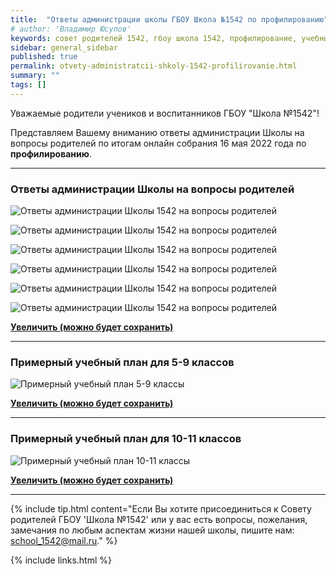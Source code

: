 ```yaml
---
title:  "Ответы администрации школы ГБОУ Школа №1542 по профилированию"
# author: 'Владимир Юсупов'
keywords: совет родителей 1542, гбоу школа 1542, профилирование, учебный план 2022-2023
sidebar: general_sidebar
published: true
permalink: otvety-administratcii-shkoly-1542-profilirovanie.html
summary: ""
tags: []
---
```


Уважаемые родители учеников и воспитанников ГБОУ "Школа №1542"!

Представляем Вашему вниманию ответы администрации Школы на вопросы родителей по итогам онлайн собрания 16 мая 2022 года по **профилированию**.

***

### Ответы администрации Школы на вопросы родителей

<p><img src="{{ "images/otvety-administratcii-shkoly-1542_01.png" }}" alt="Ответы администрации Школы 1542 на вопросы родителей"/></p>
<p><img src="{{ "images/otvety-administratcii-shkoly-1542_02.png" }}" alt="Ответы администрации Школы 1542 на вопросы родителей"/></p>
<p><img src="{{ "images/otvety-administratcii-shkoly-1542_03.png" }}" alt="Ответы администрации Школы 1542 на вопросы родителей"/></p>
<p><img src="{{ "images/otvety-administratcii-shkoly-1542_04.png" }}" alt="Ответы администрации Школы 1542 на вопросы родителей"/></p>
<p><img src="{{ "images/otvety-administratcii-shkoly-1542_05.png" }}" alt="Ответы администрации Школы 1542 на вопросы родителей"/></p>
<p><img src="{{ "images/otvety-administratcii-shkoly-1542_06.png" }}" alt="Ответы администрации Школы 1542 на вопросы родителей"/></p>

[**Увеличить (можно будет сохранить)**](https://rodsovet1542.ru/images/otvety_administratcii_1542_profilirovanie_.pdf)

***

### Примерный учебный план для 5-9 классов 

<p><img src="{{ "images/primernyj-uchebnyj-plan-5-9.png" }}" alt="Примерный учебный план 5-9 классы"/></p>

[**Увеличить (можно будет сохранить)**](https://rodsovet1542.ru/images/primernyj-uchebnyj-plan-5-9.png)

*** 

### Примерный учебный план для 10-11 классов

<p><img src="{{ "images/primernyj-uchebnyj-plan-10-11.png" }}" alt="Примерный учебный план 10-11 классы"/></p>

[**Увеличить (можно будет сохранить)**](https://rodsovet1542.ru/images/primernyj-uchebnyj-plan-10-11.png)


***

{% include tip.html content="Если Вы хотите присоединиться к Совету родителей ГБОУ 'Школа №1542' или у вас есть вопросы, пожелания, замечания по любым аспектам жизни нашей школы, пишите нам: [school_1542@mail.ru](mailto:school_1542@mail.ru)." %}


{% include links.html %}
